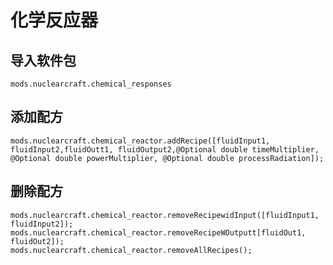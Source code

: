 # 化学反应器

## 导入软件包
`mods.nuclearcraft.chemical_responses`

## 添加配方
```zenscript
mods.nuclearcraft.chemical_reactor.addRecipe([fluidInput1, fluidInput2,fluidOutt1, fluidOutput2,@Optional double timeMultiplier, @Optional double powerMultiplier, @Optional double processRadiation]);
```

## 删除配方
```zenscript
mods.nuclearcraft.chemical_reactor.removeRecipewidInput([fluidInput1, fluidInput2]);
mods.nuclearcraft.chemical_reactor.removeRecipeWOutputt[fluidOut1, fluidOut2]);
mods.nuclearcraft.chemical_reactor.removeAllRecipes();
```